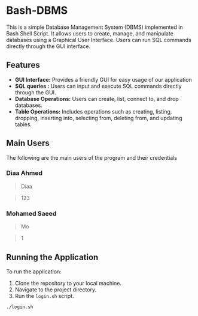 # Bash-DBMS
This is a simple Database Management System (DBMS) implemented in Bash Shell Script. It allows users to create, manage, and manipulate databases using a Graphical User Interface. Users can run SQL commands directly through the GUI interface.

## Features

- **GUI Interface:** Provides a friendly GUI for easy usage of our application
- **SQL queries :** Users can input and execute SQL commands directly through the GUI.
- **Database Operations:** Users can create, list, connect to, and drop databases.
- **Table Operations:** Includes operations such as creating, listing, dropping, inserting into, selecting from, deleting from, and updating tables.


## Main Users
The following are the main users of the program and their credentials

### Diaa Ahmed

> Diaa

> 123

### Mohamed Saeed

> Mo

> 1

## Running the Application

To run the application:

1. Clone the repository to your local machine.
2. Navigate to the project directory.
3. Run the `login.sh` script.

```bash
./login.sh
